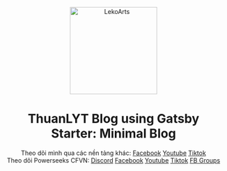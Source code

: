<p align="center">
  <a href="https://minimal-blog.lekoarts.de">
    <img alt="LekoArts" src="https://i.imgur.com/i1kNbtb.png" width="200px" height="200px" />
  </a>
</p>
<h1 align="center">
  ThuanLYT Blog using Gatsby Starter: Minimal Blog
</h1>

<p align="center">Theo dõi mình qua các nền tảng khác: 
    <a href="https://fb.com/thuanlyt">Facebook</a> 
    <a href="https://youtube.com/@thuanlyt">Youtube</a> 
    <a href="https://tiktok.com/@thuanlyt">Tiktok</a> <br />
  Theo dõi Powerseeks CFVN: 
    <a href="https://dsc.gg/cfvn">Discord</a> 
    <a href="https://fb.com/powerseeks">Facebook</a> 
    <a href="https://youtube.com/@powerseeks">Youtube</a>
    <a href="https://tiktok.com/@powerseeks">Tiktok</a> 
    <a href="https://facebook.com/groups/powerseeks">FB Groups</a>
</p>
